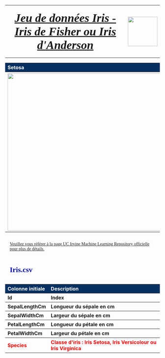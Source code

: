 <table>
<tr>                                                                                   
     <th>
         <div style='padding:15px;color:#030aa7;font-size:240%;text-align: center;font-style: italic;font-weight: bold;font-family: Georgia, serif'><a href="https://www.kaggle.com/datasets/uciml/iris">Jeu de données Iris - Iris de Fisher ou Iris d'Anderson</a></div>
     </th>
     <th><img src="https://raw.githubusercontent.com/rbizoi/MachineLearning/refs/heads/master/images/iris.jpg" width="96"></th>
 </tr>
</table>

<table>
    <tr>                                                                                   
         <th  style="text-align:left;background-color:#053061;color:white;">Setosa</th>
         <th  style="text-align:left;background-color:#053061;color:white;">Virginica</th>
         <th  style="text-align:left;background-color:#053061;color:white;">Versicolor</th>
    </tr>
    <tr>
        <th  style="text-align:left"><img src="https://raw.githubusercontent.com/rbizoi/MachineLearning/refs/heads/master/images/iris_setosa.jpg" width="512"></th>
        <th  style="text-align:left"><img src="https://raw.githubusercontent.com/rbizoi/MachineLearning/refs/heads/master/images/iris_virginica.jpg" width="512"></th>
        <th  style="text-align:left"><img src="https://raw.githubusercontent.com/rbizoi/MachineLearning/refs/heads/master/images/iris_versicolor.jpg" width="512"></th>
    </tr>
</table>


<div style='padding:15px;color:#030aa7;font-size:100%;text-align: left;font-family: Georgia, serif'><a href="https://archive.ics.uci.edu/dataset/53/iris">Veuillez vous référer à la page UC Irvine Machine Learning Repository officielle pour plus de détails.</a></div>

<table>
    <CAPTION style='padding:15px;color:#030aa7;font-size:150%;text-align: left;font-weight: bold;font-family: Georgia, serif'>Iris.csv</CAPTION>    
    <tr>                                                                                   
         <th  style="text-align:left;background-color:#053061;color:white;">Colonne initiale </th>
         <th  style="text-align:left;background-color:#053061;color:white;">Description</th>
    </tr>
    <tr>
        <th  style="text-align:left">Id</th>
        <th  style="text-align:left">Index</th>
    </tr>
    <tr>
        <th  style="text-align:left">SepalLengthCm</th>
        <th  style="text-align:left">Longueur du sépale en cm</th>
    </tr>
    <tr>
        <th  style="text-align:left">SepalWidthCm</th>
        <th  style="text-align:left">Largeur du sépale en cm</th>
    </tr>
    <tr>
        <th  style="text-align:left">PetalLengthCm</th>
        <th  style="text-align:left">Longueur du pétale en cm</th>
    </tr>
    <tr>
        <th  style="text-align:left">PetalWidthCm</th>
        <th  style="text-align:left">Largeur du pétale en cm</th>
    </tr>
    <tr>
        <th  style="text-align:left;color:red;">Species</th>
        <th  style="text-align:left;color:red;">Classe d'iris : Iris Setosa, Iris Versicolour ou Iris Virginica</th>
    </tr>
</table>
